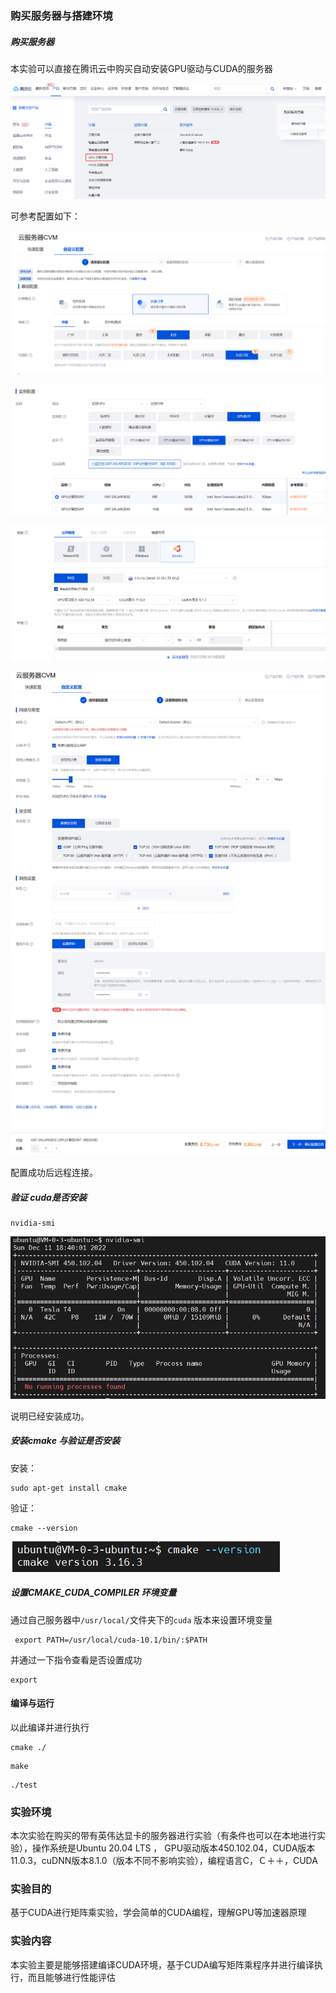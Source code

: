 ### 购买服务器与搭建环境

##### 购买服务器

本实验可以直接在腾讯云中购买自动安装GPU驱动与CUDA的服务器

![image-20221211210142257](./README.assets/image-20221211210142257.png)

可参考配置如下：

![img](./README.assets/1670749863657-a91a3dfc-aedd-4c11-aae6-41b46eb83f5a.png)

![img](./README.assets/1670749879436-df155ecb-c1ec-4805-9c3e-8cf0dcdf8f32.png)

![img](./README.assets/1670749899115-7dc036d7-4bdd-4963-b1d4-f3e4975a4cb9.png)

![img](./README.assets/1670750173021-647f64d1-65b3-466b-abfe-1e6e32f9cf65.png)

配置成功后远程连接。

##### 验证 cuda是否安装

```
nvidia-smi
```

![img](./README.assets/1670755218948-7d544a84-5d46-4a63-97d2-d82807e73c90.png)

说明已经安装成功。

##### 安装cmake 与验证是否安装

安装：

```
sudo apt-get install cmake
```

验证：

```
cmake --version
```

![img](./README.assets/1670755172875-1e4403c0-dae3-4f87-9dac-57969452ebd6.png)

##### 设置CMAKE_CUDA_COMPILER 环境变量

通过自己服务器中`/usr/local/`文件夹下的`cuda` 版本来设置环境变量

```
 export PATH=/usr/local/cuda-10.1/bin/:$PATH
```

并通过一下指令查看是否设置成功

```
export
```

#### 编译与运行

以此编译并进行执行

```
cmake ./
```

```
make
```

```
./test
```

### 实验环境

本次实验在购买的带有英伟达显卡的服务器进行实验（有条件也可以在本地进行实验），操作系统是Ubuntu 20.04 LTS ， GPU驱动版本450.102.04，CUDA版本11.0.3，cuDNN版本8.1.0（版本不同不影响实验），编程语言C，Ｃ＋＋，CUDA

### 实验目的

基于CUDA进行矩阵乘实验，学会简单的CUDA编程，理解GPU等加速器原理

### 实验内容

本实验主要是能够搭建编译CUDA环境，基于CUDA编写矩阵乘程序并进行编译执行，而且能够进行性能评估




